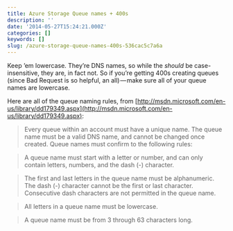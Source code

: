 ```yaml
---
title: Azure Storage Queue names + 400s
description: ''
date: '2014-05-27T15:24:21.000Z'
categories: []
keywords: []
slug: /azure-storage-queue-names-400s-536cac5c7a6a
---
```


Keep ’em lowercase. They’re DNS names, so while the _should_ be case-insensitive, they are, in fact not. So if you’re getting 400s creating queues (since Bad Request is so helpful, an all) — make sure all of your queue names are lowercase.

Here are all of the queue naming rules, from [http://msdn.microsoft.com/en-us/library/dd179349.aspx](http://msdn.microsoft.com/en-us/library/dd179349.aspx):

> Every queue within an account must have a unique name. The queue name must be a valid DNS name, and cannot be changed once created. Queue names must confirm to the following rules:

> A queue name must start with a letter or number, and can only contain letters, numbers, and the dash (-) character.

> The first and last letters in the queue name must be alphanumeric. The dash (-) character cannot be the first or last character. Consecutive dash characters are not permitted in the queue name.

> All letters in a queue name must be lowercase.

> A queue name must be from 3 through 63 characters long.